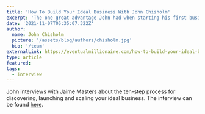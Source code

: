 ```yaml
---
title: 'How To Build Your Ideal Business With John Chisholm'
excerpt: 'The one great advantage John had when starting his first business. (Surprisingly almost nobody sees that as an advantage. Do you?) Why John thinks there’s never been so many unsatisfied opportunities as there are right now. The single best way to find a business idea that is aligned with your passion AND has all the chances to make you money along the way. The ten-step process for discovering, launching and scaling your ideal business. What to do when your passion areas are not very business-like.'
date: '2021-11-07T05:35:07.322Z'
author:
  name: John Chisholm
  picture: '/assets/blog/authors/chisholm.jpg'
  bio: '/team'
externalLink: https://eventualmillionaire.com/how-to-build-your-ideal-business-with-john-chisholm/
type: article
featured: 
tags: 
  - interview
---
```


John interviews with Jaime Masters about the ten-step process for discovering, launching and scaling your ideal business. The interview can be found [here](https://eventualmillionaire.com/how-to-build-your-ideal-business-with-john-chisholm/).